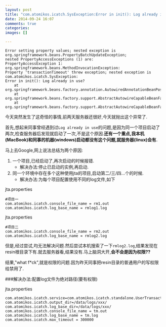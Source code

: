 ```yaml
---
layout: post
title: "com.atomikos.icatch.SysException:Error in init(): Log already in use? 的另一种原因"
date: 2014-09-24 16:07
comments: true
categories: 
images: []

---
```

```
Error setting property values; nested exception is org.springframework.beans.PropertyBatchUpdateException;
nested PropertyAccessExceptions (1) are:
PropertyAccessException 1: org.springframework.beans.MethodInvocationException:
Property 'transactionTimeout' threw exception; nested exception is com.atomikos.icatch.SysException:
Error in init(): Log already in use?
	at org.springframework.beans.factory.annotation.AutowiredAnnotationBeanPostProcessor.postProcessPropertyValues(AutowiredAnnotationBeanPostProcessor.java:289)
	at org.springframework.beans.factory.support.AbstractAutowireCapableBeanFactory.populateBean(AbstractAutowireCapableBeanFactory.java:1147)
	at org.springframework.beans.factory.support.AbstractAutowireCapableBeanFactory.doCreateBean(AbstractAutowireCapableBeanFactory.java:519)

```

今天突然发生了这奇怪的事情,前两天服务器还很好,今天就抛出这个异常了.

首先,想起来同事曾经遇到过`Log already in use`的问题,是因为同一个项目启动了两次,检查服务器后发现就启动了一次,不是这个原因.**还有一个重点,我本机(MacBook)和同事的机器(windows)启动都没有这个问题,就服务器(linux)会有.**

<!--more-->

马上去Google,网上说法总结为两个原因:

1. 一个项目,已经启动了,再次启动的时候报错.
   * 解决办法:停止已启动的实例,再启动.
2. 同一个环境中存在多个这种使用jta的项目,启动第二/三/四...个的时候.
   * 解决办法:为每个项目配置使用不同的log文件,如下

jta.properties
``` properties
#项目一
com.atomikos.icatch.console_file_name = rm1.out
com.atomikos.icatch.log_base_name = rmlog1.log
```
jta.properties
``` properties
#项目二
com.atomikos.icatch.console_file_name = rm2.out
com.atomikos.icatch.log_base_name = rmlog2.log
```

但是,经过尝试,均无法解决问题.然后尝试本机搜索了一下`rmlog2.log`,结果发现在resin根目录下有.就去服务器看,结果没有.马上脑洞大开,**会不会是因为权限??**

结果,"what f*ck",就是权限的问题.因为昨天同事把resin目录的普通用户的写权限给禁用了.

###解决办法:配置log文件为绝对路径(要有权限)

jta.properties
``` properties
com.atomikos.icatch.service=com.atomikos.icatch.standalone.UserTransactionServiceFactory
com.atomikos.icatch.output_dir=/data/logs/xxx/
com.atomikos.icatch.log_base_dir=/data/logs/xxx/
com.atomikos.icatch.console_file_name = tm.out   
com.atomikos.icatch.log_base_name = tm.log    
com.atomikos.icatch.max_timeout = 300000
```